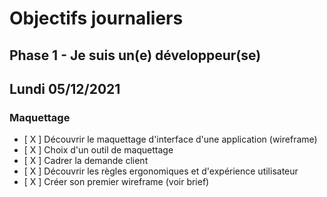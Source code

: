# Objectifs journaliers

## Phase 1 - Je suis un(e) développeur(se)

## Lundi 05/12/2021

### Maquettage

* [ X ] Découvrir le maquettage d'interface d'une application (wireframe)
* [ X ] Choix d'un outil de maquettage
* [ X ] Cadrer la demande client
* [ X ] Découvrir les règles ergonomiques et d'expérience utilisateur
* [ X ] Créer son premier wireframe (voir brief)
